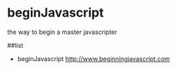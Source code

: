 # beginJavascript
the way to begin a master javascripter

##list

* beginJavascript http://www.beginningjavascript.com
